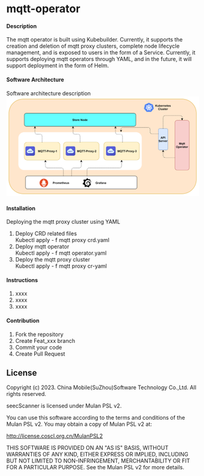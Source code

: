 # mqtt-operator

#### Description
The mqtt operator is built using Kubebuilder. Currently, it supports the creation and deletion of mqtt proxy clusters, complete node lifecycle management, and is exposed to users in the form of a Service.
Currently, it supports deploying mqtt operators through YAML, and in the future, it will support deployment in the form of Helm.

#### Software Architecture
Software architecture description
![输入图片说明](docs/pictures/mqtt-operator.png)
#### Installation
Deploying the mqtt proxy cluster using YAML
1. Deploy CRD related files  
Kubectl apply - f mqtt proxy crd.yaml  
2. Deploy mqtt operator  
Kubectl apply - f mqtt operator.yaml  
3. Deploy the mqtt proxy cluster  
Kubectl apply - f mqtt proxy cr-yaml  

#### Instructions

1.  xxxx
2.  xxxx
3.  xxxx

#### Contribution

1.  Fork the repository
2.  Create Feat_xxx branch
3.  Commit your code
4.  Create Pull Request

## License

Copyright (c) 2023. China Mobile(SuZhou)Software Technology Co.,Ltd. All rights reserved.

 seecScanner is licensed under Mulan PSL v2.

You can use this software according to the terms and conditions of the Mulan PSL v2.
You may obtain a copy of Mulan PSL v2 at:

 http://license.coscl.org.cn/MulanPSL2

THIS SOFTWARE IS PROVIDED ON AN "AS IS" BASIS, WITHOUT WARRANTIES OF ANY KIND,
EITHER EXPRESS OR IMPLIED, INCLUDING BUT NOT LIMITED TO NON-INFRINGEMENT,
MERCHANTABILITY OR FIT FOR A PARTICULAR PURPOSE.
See the Mulan PSL v2 for more details.

